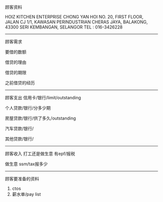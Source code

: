 顾客资料

HOIZ KITCHEN ENTERPRISE CHONG YAN HOI NO. 20, FIRST FLOOR, JALAN CJ 1/1, KAWASAN PERINDUSTRIAN CHERAS JAYA, BALAKONG, 43300 SERI KEMBANGAN, SELANGOR TEL : 016-3426228

-----------------
顾客需求


要借的数额

借贷的理由

借贷的期限

之前借贷的经历


--------------
顾客支出
信用卡/银行/limit/outstanding


个人贷款/银行/分多少期

房屋贷款/银行/供了多久/outstanding

汽车贷款/银行/


其他贷款/银行/

-----------
顾客收入
打工还是做生意
有epf/报税

做生意 ssm/tax报多少

-------
顾客要准备的资料
1. ctos
2. 薪水单/pay list





